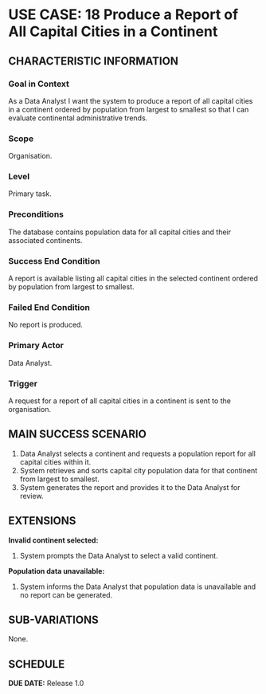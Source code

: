 # USE CASE: 18 Produce a Report of All Capital Cities in a Continent

## CHARACTERISTIC INFORMATION

### Goal in Context
As a Data Analyst I want the system to produce a report of all capital cities in a continent ordered by population from largest to smallest so that I can evaluate continental administrative trends.

### Scope
Organisation.

### Level
Primary task.

### Preconditions
The database contains population data for all capital cities and their associated continents.

### Success End Condition
A report is available listing all capital cities in the selected continent ordered by population from largest to smallest.

### Failed End Condition
No report is produced.

### Primary Actor
Data Analyst.

### Trigger
A request for a report of all capital cities in a continent is sent to the organisation.

## MAIN SUCCESS SCENARIO
1. Data Analyst selects a continent and requests a population report for all capital cities within it.
2. System retrieves and sorts capital city population data for that continent from largest to smallest.
3. System generates the report and provides it to the Data Analyst for review.

## EXTENSIONS
**Invalid continent selected:**
1. System prompts the Data Analyst to select a valid continent.

**Population data unavailable:**
1. System informs the Data Analyst that population data is unavailable and no report can be generated.

## SUB-VARIATIONS
None.

## SCHEDULE
**DUE DATE:** Release 1.0

